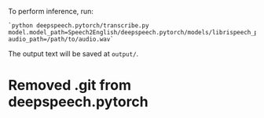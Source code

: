 
To perform inference, run:
	
	`python deepspeech.pytorch/transcribe.py model.model_path=Speech2English/deepspeech.pytorch/models/librispeech_pretrained_v2.pth audio_path=/path/to/audio.wav`

The output text will be saved at `output/`.

# Removed .git from deepspeech.pytorch


